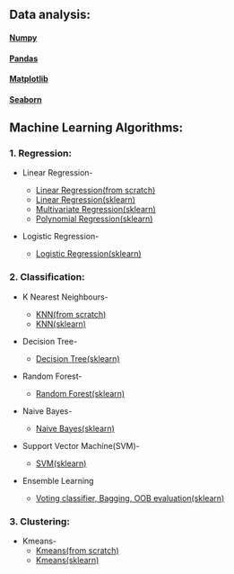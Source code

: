 ## Data analysis:
#### [Numpy](https://github.com/arghac14/ML_journey/tree/master/Data%20Science/Numpy)
#### [Pandas](https://github.com/arghac14/ML_journey/tree/master/Data%20Science/Pandas)
#### [Matplotlib](https://github.com/arghac14/ML_journey/tree/master/Data%20Science/Matplotlib)
#### [Seaborn](https://github.com/arghac14/ML_journey/tree/master/Data%20Science/Seaborn)

## Machine Learning Algorithms:
### 1. Regression:
  * Linear Regression-
    * [Linear Regression(from scratch)](https://github.com/arghac14/ML_journey/blob/master/ML/Regression/Linear%20Regression/LinearRegression(Scratch).ipynb)
    * [Linear Regression(sklearn)](https://github.com/arghac14/ML_journey/blob/master/ML/Regression/Linear%20Regression/LinearRegression.ipynb)
    * [Multivariate Regression(sklearn)](https://github.com/arghac14/ML_journey/blob/master/ML/Regression/Linear%20Regression/LinearRegression(Multivariate).ipynb)
    * [Polynomial Regression(sklearn)](https://github.com/arghac14/ML_journey/blob/master/ML/Regression/Linear%20Regression/PolynomialLinearRegression%20.ipynb)
    
  * Logistic Regression-
    * [Logistic Regression(sklearn)](https://github.com/arghac14/ML_journey/blob/master/ML/Regression/Logistic%20Regression/LogisticRegression.ipynb)
    
    
### 2. Classification:
  * K Nearest Neighbours-
    * [KNN(from scratch)](https://github.com/arghac14/ML_journey/blob/master/ML/Classification/KNN/From%20scratch/KNN_algorithm.py)
    * [KNN(sklearn)](https://github.com/arghac14/ML_journey/blob/master/ML/Classification/KNN/Using%20library/knn(sklearn).ipynb)
    
  * Decision Tree-
    * [Decision Tree(sklearn)](https://github.com/arghac14/ML_journey/blob/master/ML/Classification/Decision%20Tree/Using%20library/DecisionTree.ipynb)
  * Random Forest-
    * [Random Forest(sklearn)](https://github.com/arghac14/ML_journey/blob/master/ML/Classification/Random%20Forest/Using%20library/RandomForest.ipynb)
  * Naive Bayes-
    * [Naive Bayes(sklearn)](https://github.com/arghac14/ML_journey/blob/master/ML/Classification/Naive_Bayes/Using%20library/Naive_Bayes.ipynb)
  * Support Vector Machine(SVM)-
    * [SVM(sklearn)](https://github.com/arghac14/ML_journey/blob/master/ML/Classification/Support%20Vector%20Machine(SVM)/Using%20library/SVM.ipynb)
  * Ensemble Learning
    * [Voting classifier, Bagging, OOB evaluation(sklearn)](https://github.com/arghac14/ML_journey/blob/master/ML/Classification/Ensemble_Learning.ipynb)
### 3. Clustering:
  * Kmeans-
    * [Kmeans(from scratch)](https://github.com/arghac14/ML_journey/blob/master/ML/Clustering/K-means/From%20scratch/K-means(scratch)%20(6).ipynb)
    * [Kmeans(sklearn)](https://github.com/arghac14/ML_journey/blob/master/ML/Clustering/K-means/Using%20library/kmeans(sklearn).ipynb)
 
